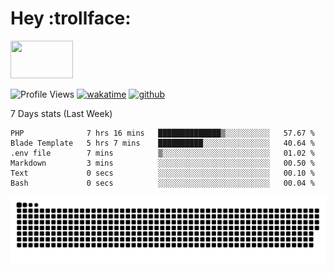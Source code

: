 # Hey :trollface:
<a href="#">
    <img src="https://media1.giphy.com/media/L0C3eo0XgklO7iqXRC/source.gif" width="100" height="60"/>
</a>

![Profile Views](https://visitor-badge.glitch.me/badge?page_id=saedyousef.saedyousef&left_color=grey&right_color=blue&left_text=👀+Profile+Views)
[![wakatime](https://wakatime.com/badge/user/03bf07e2-4c78-4826-8603-8922f0241061.svg)](https://wakatime.com/@03bf07e2-4c78-4826-8603-8922f0241061)
[![github](https://img.shields.io/github/followers/saedyousef?logo=github&style=plastic)](https://github.com/saedyousef?tab=followers)

<!-- <img src="https://github-readme-stats.vercel.app/api?username=saedyousef&show_icons=true&count_private=true" width="100%" /> -->

7 Days stats (Last Week)
<!--START_SECTION:waka-->

```text
PHP              7 hrs 16 mins   ██████████████▒░░░░░░░░░░   57.67 %
Blade Template   5 hrs 7 mins    ██████████░░░░░░░░░░░░░░░   40.64 %
.env file        7 mins          ▒░░░░░░░░░░░░░░░░░░░░░░░░   01.02 %
Markdown         3 mins          ░░░░░░░░░░░░░░░░░░░░░░░░░   00.50 %
Text             0 secs          ░░░░░░░░░░░░░░░░░░░░░░░░░   00.10 %
Bash             0 secs          ░░░░░░░░░░░░░░░░░░░░░░░░░   00.04 %
```

<!--END_SECTION:waka-->
    
![github contribution grid snake animation](https://raw.githubusercontent.com/saedyousef/saedyousef/output/github-contribution-grid-snake.svg)
